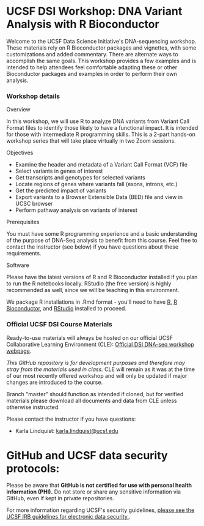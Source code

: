 # UCSF DSI Workshop: DNA Variant Analysis with R Bioconductor

Welcome to the UCSF Data Science Initiative's DNA-sequencing workshop. These materials rely on R Bioconductor packages and vignettes, with some customizations and added commentary. There are alternate ways to accomplish the same goals. This workshop provides a few examples and is intended to help attendees feel comfortable adapting these or other Bioconductor packages and examples in order to perform their own analysis.   

### Workshop details

Overview

In this workshop, we will use R to analyze DNA variants from Variant Call Format files to identify those likely to have a functional impact. It is intended for those with intermediate R programming skills. This is a 2-part hands-on workshop series that will take place virtually in two Zoom sessions.

Objectives

- Examine the header and metadata of a Variant Call Format (VCF) file  
- Select variants in genes of interest  
- Get transcripts and genotypes for selected variants  
- Locate regions of genes where variants fall (exons, introns, etc.)  
- Get the predicted impact of variants  
- Export variants to a Browser Extensible Data (BED) file and view in UCSC browser
- Perform pathway analysis on variants of interest

Prerequisites

You must have some R programming experience and a basic understanding of the purpose of DNA-Seq analysis to benefit from this course. Feel free to contact the instructor (see below) if you have questions about these requirements.

Software

Please have the latest versions of R and R Bioconductor installed if you plan to run the R notebooks locally. RStudio (the free version) is highly recommended as well, since we will be teaching in this environment.  

We package R installations in .Rmd format - you'll need to have [R](https://www.r-project.org), [R Bioconductor](https://bioconductor.org/install/), and [RStudio](https://www.rstudio.com/products/rstudio/download/) installed to proceed.

### Official UCSF DSI Course Materials

Ready-to-use materials will always be hosted on our official UCSF Collaborative Learning Environment (CLE): [Official DSI DNA-seq workshop webpage](http://tiny.ucsf.edu/dsidnaseq).  

_This GitHub repository is for development purposes and therefore may stray from the materials used in class._ CLE will remain as it was at the time of our most recently offered workshop and will only be updated if major changes are introduced to the course.

Branch "master" should function as intended if cloned, but for verified materials please download all documents and data from CLE unless otherwise instructed.

Please contact the instructor if you have questions:  
- Karla Lindquist: [karla.lindquist@ucsf.edu](mailto:karla.lindquist@ucsf.edu)



# GitHub and UCSF data security protocols:

Please be aware that **GitHub is not certified for use with personal health information (PHI).** Do not store or share any sensitive information via GitHub, even if kept in private repositories.

For more information regarding UCSF's security guidelines, [please see the UCSF IRB guidelines for electronic data security.](https://irb.ucsf.edu/electronic-data-security).
